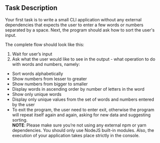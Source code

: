 ## Task Description

Your first task is to write a small CLI application without any external dependencies that expects the user to enter a few words or numbers separated by a space. Next, the program should ask how to sort the user's input.

The complete flow should look like this:

1. Wait for user’s input
2. Ask what the user would like to see in the output - what operation to do with words and numbers, namely:
* Sort words alphabetically
* Show numbers from lesser to greater
* Show numbers from bigger to smaller
* Display words in ascending order by number of letters in the word
* Show only unique words
* Display only unique values from the set of words and numbers entered by the user
* To exit the program, the user need to enter exit, otherwise the program will repeat itself again and again, asking for new data and suggesting sorting.<br>
**NOTE**: Please make sure you’re not using any external npm or yarn dependencies. You should only use NodeJS built-in modules. Also, the execution of your application takes place strictly in the console.